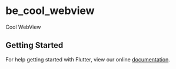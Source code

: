 # be_cool_webview

Cool WebView

## Getting Started

For help getting started with Flutter, view our online
[documentation](https://flutter.io/).
